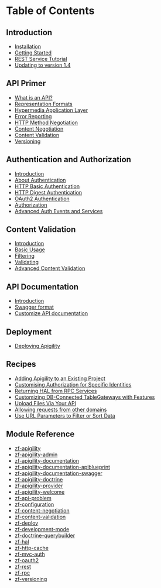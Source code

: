 Table of Contents
=================

Introduction
------------

- [Installation](/intro/installation.md)
- [Getting Started](/intro/getting-started.md)
- [REST Service Tutorial](/intro/first-rest-service.md)
- [Updating to version 1.4](/intro/updating-to-1-4.md)

API Primer
----------

- [What is an API?](/api-primer/what-is-an-api.md)
- [Representation Formats](/api-primer/representation-formats.md)
- [Hypermedia Application Layer](/api-primer/halprimer.md)
- [Error Reporting](/api-primer/error-reporting.md)
- [HTTP Method Negotiation](/api-primer/http-negotiation.md)
- [Content Negotiation](/api-primer/content-negotiation.md)
- [Content Validation](/api-primer/content-validation.md)
- [Versioning](/api-primer/versioning.md)

Authentication and Authorization
--------------------------------

- [Introduction](/auth/intro.md)
- [About Authentication](/auth/authentication-about.md)
- [HTTP Basic Authentication](/auth/authentication-http-basic.md)
- [HTTP Digest Authentication](/auth/authentication-http-digest.md)
- [OAuth2 Authentication](/auth/authentication-oauth2.md)
- [Authorization](/auth/authorization.md)
- [Advanced Auth Events and Services](/auth/advanced.md)

Content Validation
------------------

- [Introduction](/content-validation/intro.md)
- [Basic Usage](/content-validation/basic-usage.md)
- [Filtering](/content-validation/filtering.md)
- [Validating](/content-validation/validating.md)
- [Advanced Content Validation](/content-validation/advanced.md)

API Documentation
-----------------

- [Introduction](/api-doc/intro.md)
- [Swagger format](/api-doc/swagger.md)
- [Customize API documentation](/api-doc/customize.md)

Deployment
----------

- [Deploying Apigility](/deployment/intro.md)

Recipes
-------

- [Adding Apigility to an Existing Project](/recipes/apigility-in-an-existing-zf2-application.md)
- [Customising Authorization for Specific Identities](/recipes/how-do-i-customize-authorization-for-a-particular-identity.md)
- [Returning HAL from RPC Services](/recipes/hal-from-rpc.md)
- [Customizing DB-Connected TableGateways with Features](/recipes/customizing-table-gateway-with-features.md)
- [Upload Files Via Your API](/recipes/upload-files-to-api.md)
- [Allowing requests from other domains](/recipes/allowing-request-from-other-domains.md)
- [Use URL Parameters to Filter or Sort Data](/recipes/use-url-parameters-to-filter-or-sort-data.md)

Module Reference
----------------

- [zf-apigility](/modules/zf-apigility.md)
- [zf-apigility-admin](/modules/zf-apigility-admin.md)
- [zf-apigility-documentation](/modules/zf-apigility-documentation.md)
- [zf-apigility-documentation-apiblueprint](/modules/zf-apigility-documentation-apiblueprint.md)
- [zf-apigility-documentation-swagger](/modules/zf-apigility-documentation-swagger.md)
- [zf-apigility-doctrine](/modules/zf-apigility-doctrine.md)
- [zf-apigility-provider](/modules/zf-apigility-provider.md)
- [zf-apigility-welcome](/modules/zf-apigility-welcome.md)
- [zf-api-problem](/modules/zf-api-problem.md)
- [zf-configuration](/modules/zf-configuration.md)
- [zf-content-negotiation](/modules/zf-content-negotiation.md)
- [zf-content-validation](/modules/zf-content-validation.md)
- [zf-deploy](/modules/zf-deploy.md)
- [zf-development-mode](/modules/zf-development-mode.md)
- [zf-doctrine-querybuilder](/modules/zf-doctrine-querybuilder.md)
- [zf-hal](/modules/zf-hal.md)
- [zf-http-cache](/modules/zf-http-cache.md)
- [zf-mvc-auth](/modules/zf-mvc-auth.md)
- [zf-oauth2](/modules/zf-oauth2.md)
- [zf-rest](/modules/zf-rest.md)
- [zf-rpc](/modules/zf-rpc.md)
- [zf-versioning](/modules/zf-versioning.md)
